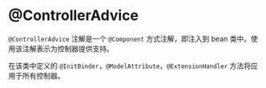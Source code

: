 # @ControllerAdvice

`@ControllerAdvice` 注解是一个 `@Component` 方式注解，即注入到 bean 类中。使用该注解表示为控制器提供支持。

在该类中定义的 `@InitBinder`，`@ModelAttribute`，`@ExtensionHandler` 方法将应用于所有控制器。
